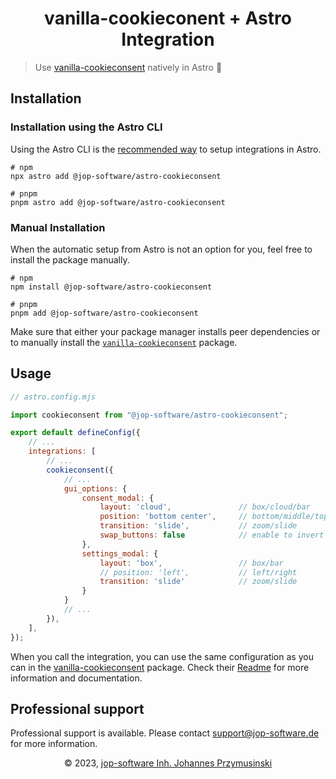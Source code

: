 <div align="center">
    <h1>vanilla-cookieconent + Astro Integration</h1>
</div>

> Use [vanilla-cookieconsent](https://github.com/orestbida/cookieconsent) natively in Astro 🍪

## Installation

### Installation using the Astro CLI

Using the Astro CLI is the [recommended way](https://docs.astro.build/en/guides/integrations-guide/#automatic-integration-setup) to setup integrations in Astro.

```console
# npm
npx astro add @jop-software/astro-cookieconsent

# pnpm
pnpm astro add @jop-software/astro-cookieconsent
```

### Manual Installation

When the automatic setup from Astro is not an option for you, feel free to install the package manually.

```console
# npm
npm install @jop-software/astro-cookieconsent

# pnpm
pnpm add @jop-software/astro-cookieconsent
```

Make sure that either your package manager installs peer dependencies or to manually install the [`vanilla-cookieconsent`](https://www.npmjs.com/package/vanilla-cookieconsent) package.

## Usage

```javascript
// astro.config.mjs

import cookieconsent from "@jop-software/astro-cookieconsent";

export default defineConfig({
    // ...
    integrations: [
        // ...
        cookieconsent({
            // ...
            gui_options: {
                consent_modal: {
                    layout: 'cloud',               // box/cloud/bar
                    position: 'bottom center',     // bottom/middle/top + left/right/center
                    transition: 'slide',           // zoom/slide
                    swap_buttons: false            // enable to invert buttons
                },
                settings_modal: {
                    layout: 'box',                 // box/bar
                    // position: 'left',           // left/right
                    transition: 'slide'            // zoom/slide
                }
            }
            // ...
        }),
    ],
});
```

When you call the integration, you can use the same configuration as you can in the [vanilla-cookieconsent](https://github.com/orestbida/cookieconsent) package. 
Check their [Readme](https://github.com/orestbida/cookieconsent/blob/master/Readme.md) for more information and documentation.

## Professional support

Professional support is available. Please contact [support@jop-software.de](mailto:support@jop-software.de) for more information.

<div align=center>&copy 2023, <a href="https://jop-software.de">jop-software Inh. Johannes Przymusinski</a></div>
